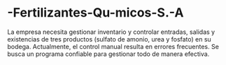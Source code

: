 # -Fertilizantes-Qu-micos-S.-A
La empresa necesita gestionar inventario y controlar entradas, salidas y existencias de tres productos (sulfato de amonio, urea y fosfato) en su bodega. Actualmente, el control manual resulta en errores frecuentes. Se busca un programa confiable para gestionar todo de manera efectiva.
